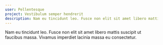 ```yaml
---
user: Pellentesque
project: Vestibulum semper hendrerit
description: Nam eu tincidunt leo. Fusce non elit sit amet libero mattis suscipit ut faucibus massa. Vivamus imperdiet lacinia massa eu consectetur.
---
```


Nam eu tincidunt leo. Fusce non elit sit amet libero mattis suscipit ut faucibus massa. Vivamus
imperdiet lacinia massa eu consectetur.
